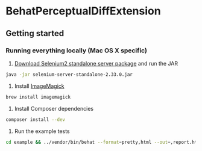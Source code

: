 # BehatPerceptualDiffExtension

## Getting started

### Running everything locally (Mac OS X specific)

1. [Download Selenium2 standalone server package](https://code.google.com/p/selenium/downloads/detail?name=selenium-server-standalone-2.33.0.jar) and run the JAR

```sh
java -jar selenium-server-standalone-2.33.0.jar
```

1. Install [ImageMagick](http://www.imagemagick.org/script/binary-releases.php)

```sh
brew install imagemagick
```

1. Install Composer dependencies

```sh
composer install --dev
```

1. Run the example tests

```sh
cd example && ../vendor/bin/behat --format=pretty,html --out=,report.html
```
